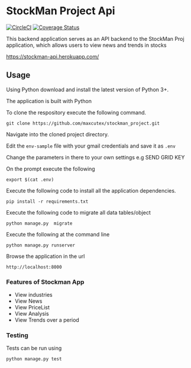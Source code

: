 # StockMan Project Api
[![CircleCI](https://circleci.com/gh/Maxcutex/stockman_project.svg?style=svg)](https://circleci.com/gh/Maxcutex/stockman_project)
[![Coverage Status](https://coveralls.io/repos/github/Maxcutex/stockman_project/badge.svg?branch=master)](https://coveralls.io/github/Maxcutex/stockman_project?branch=master)


This backend application serves as an API backend to the StockMan Proj application, which allows users to view news and trends in stocks



https://stockman-api.herokuapp.com/



## Usage
Using  Python download and install the latest version of Python 3+.

The application is built with Python

To clone the respository execute the following command.
```
git clone https://github.com/maxcutex/stockman_project.git
```
Navigate into the cloned project directory.

Edit the `env-sample` file with your gmail credentials and save it as `.env`

Change the parameters in there to your own settings e.g SEND GRID KEY

On the prompt execute the following 
```
export $(cat .env)
```


Execute the following code to install all the application dependencies.
```
pip install -r requirements.txt
```

Execute the following code to migrate all data tables/object
```
python manage.py  migrate
```


Execute the following at the command line
```
python manage.py runserver
```

Browse the application in the url
```
http://localhost:8000
```

### Features of Stockman App
- View industries
- View News
- View PriceList
- View Analysis 
- View Trends over a period




### Testing
Tests can be run using
```
python manage.py test
```